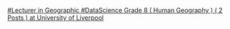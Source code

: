 [#Lecturer in Geographic #DataScience Grade 8 ( Human Geography ) ( 2 Posts ) at University of Liverpool ](https://qi.tc/qi/65438)